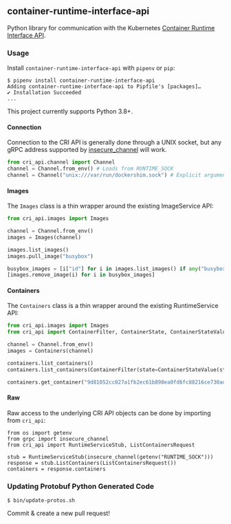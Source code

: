 ## container-runtime-interface-api

Python library for communication with the Kubernetes [Container Runtime Interface API](https://github.com/kubernetes/cri-api).

### Usage

Install `container-runtime-interface-api` with `pipenv` or `pip`:

```shell
$ pipenv install container-runtime-interface-api
Adding container-runtime-interface-api to Pipfile's [packages]…
✔ Installation Succeeded
...
```

This project currently supports Python 3.8+.

#### Connection

Connection to the CRI API is generally done through a UNIX socket, but any gRPC address supported by [insecure_channel](https://grpc.github.io/grpc/python/grpc.html#grpc.insecure_channel) will work.

```python
from cri_api.channel import Channel
channel = Channel.from_env() # Loads from RUNTIME_SOCK
channel = Channel("unix:///var/run/dockershim.sock") # Explicit argument
```

#### Images

The `Images` class is a thin wrapper around the existing ImageService API:

```python
from cri_api.images import Images

channel = Channel.from_env()
images = Images(channel)

images.list_images()
images.pull_image("busybox")

busybox_images = [i["id"] for i in images.list_images() if any("busybox" in r for r in i["repoTags"])]
[images.remove_image(i) for i in busybox_images]
```

#### Containers

The `Containers` class is a thin wrapper around the existing RuntimeService API:

```python
from cri_api.images import Images
from cri_api import ContainerFilter, ContainerState, ContainerStateValue

channel = Channel.from_env()
images = Containers(channel)

containers.list_containers()
containers.list_containers(ContainerFilter(state=ContainerStateValue(state=ContainerState.CONTAINER_EXITED)))

containers.get_container("9d81052cc027a1fb2ec61b898ea0fd6fc88216ce730ad75f4c52b29849cb440f")
```

#### Raw

Raw access to the underlying CRI API objects can be done by importing from `cri_api`:

```
from os import getenv
from grpc import insecure_channel
from cri_api import RuntimeServiceStub, ListContainersRequest

stub = RuntimeServiceStub(insecure_channel(getenv("RUNTIME_SOCK")))
response = stub.ListContainers(ListContainersRequest())
containers = response.containers
```

### Updating Protobuf Python Generated Code

```shell
$ bin/update-protos.sh
```

Commit & create a new pull request!
